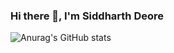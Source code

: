 ### Hi there 👋, I'm Siddharth Deore

![Anurag's GitHub stats](https://github-readme-stats.vercel.app/api?username=siddharthdeore&show_icons=true&theme=radical)

<!--
**siddharthdeore/siddharthdeore** is a ✨ _special_ ✨ repository because its `README.md` (this file) appears on your GitHub profile.

[![trophy](https://github-profile-trophy.vercel.app/?username=siddharthdeore&theme=nord)](https://github.com/ryo-ma/github-profile-trophy)


[![Top Langs](https://github-readme-stats.vercel.app/api/top-langs/?username=siddharthdeore)](https://github.com/anuraghazra/github-readme-stats)


Here are some ideas to get you started:

- 🔭 I’m currently working on ...
- 🌱 I’m currently learning ...
- 👯 I’m looking to collaborate on ...
- 🤔 I’m looking for help with ...
- 💬 Ask me about ...
- 📫 How to reach me: ...
- 😄 Pronouns: ...
- ⚡ Fun fact: ...
-->
